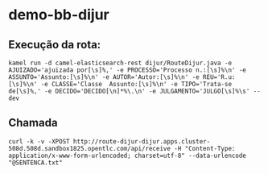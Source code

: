 # demo-bb-dijur

## Execução da rota:  

`kamel run -d camel-elasticsearch-rest dijur/RouteDijur.java -e AJUIZADO='ajuizada por[\s]%,' -e PROCESSO='Processo n.:[\s]%\n' -e ASSUNTO='Assunto:[\s]%\n' -e AUTOR='Autor:[\s]%\n' -e REU='R.u:[\s]%\n' -e CLASSE='Classe  Assunto:[\s]%\n' -e TIPO='Trata-se de[\s]%,' -e DECIDO='DECIDO[\n]*%\.\n' -e JULGAMENTO='JULGO[\s]%\s' --dev`

## Chamada

`curl -k -v -XPOST http://route-dijur-dijur.apps.cluster-508d.508d.sandbox1825.opentlc.com/api/receive -H "Content-Type: application/x-www-form-urlencoded; charset=utf-8" --data-urlencode "@SENTENCA.txt"`

